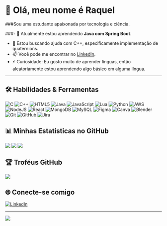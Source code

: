 # 👋 Olá, meu nome é Raquel

###Sou uma estudante apaixonada por tecnologia e ciência.

###- 🌱 Atualmente estou aprendendo **Java com Spring Boot**.
- 🤔 Estou buscando ajuda com C++, especificamente implementação de quaternions.
- 📫 Você pode me encontrar no [LinkedIn](https://www.linkedin.com/in/raquel-dias-sim%C3%B5es-07a7591b6/).
- ⚡ Curiosidade: Eu gosto muito de aprender línguas, então aleatoriamente estou aprendendo algo básico em alguma língua.

---

## 🛠️ Habilidades & Ferramentas
![C](https://img.shields.io/badge/c-%2300599C.svg?style=for-the-badge&logo=c&logoColor=white) ![C++](https://img.shields.io/badge/c++-%2300599C.svg?style=for-the-badge&logo=c%2B%2B&logoColor=white) ![HTML5](https://img.shields.io/badge/html5-%23E34F26.svg?style=for-the-badge&logo=html5&logoColor=white) ![Java](https://img.shields.io/badge/java-%23ED8B00.svg?style=for-the-badge&logo=openjdk&logoColor=white) ![JavaScript](https://img.shields.io/badge/javascript-%23323330.svg?style=for-the-badge&logo=javascript&logoColor=%23F7DF1E) ![Lua](https://img.shields.io/badge/lua-%232C2D72.svg?style=for-the-badge&logo=lua&logoColor=white) ![Python](https://img.shields.io/badge/python-3670A0?style=for-the-badge&logo=python&logoColor=ffdd54) ![AWS](https://img.shields.io/badge/AWS-%23FF9900.svg?style=for-the-badge&logo=amazon-aws&logoColor=white) ![NodeJS](https://img.shields.io/badge/node.js-6DA55F?style=for-the-badge&logo=node.js&logoColor=white) ![React](https://img.shields.io/badge/react-%2320232a.svg?style=for-the-badge&logo=react&logoColor=%2361DAFB) ![MongoDB](https://img.shields.io/badge/MongoDB-%234ea94b.svg?style=for-the-badge&logo=mongodb&logoColor=white) ![MySQL](https://img.shields.io/badge/mysql-4479A1.svg?style=for-the-badge&logo=mysql&logoColor=white) ![Figma](https://img.shields.io/badge/figma-%23F24E1E.svg?style=for-the-badge&logo=figma&logoColor=white) ![Canva](https://img.shields.io/badge/Canva-%2300C4CC.svg?style=for-the-badge&logo=Canva&logoColor=white) ![Blender](https://img.shields.io/badge/blender-%23F5792A.svg?style=for-the-badge&logo=blender&logoColor=white) ![Git](https://img.shields.io/badge/git-%23F05033.svg?style=for-the-badge&logo=git&logoColor=white) ![GitHub](https://img.shields.io/badge/github-%23121011.svg?style=for-the-badge&logo=github&logoColor=white) ![Jira](https://img.shields.io/badge/jira-%230A0FFF.svg?style=for-the-badge&logo=jira&logoColor=white)

## 📊 Minhas Estatísticas no GitHub
![](https://github-readme-stats.vercel.app/api?username=miikooo&theme=aura&hide_border=false&include_all_commits=true&count_private=true)
![](https://nirzak-streak-stats.vercel.app/?user=miikooo&theme=aura&hide_border=false)
![](https://github-readme-stats.vercel.app/api/top-langs/?username=miikooo&theme=aura&hide_border=false&include_all_commits=true&count_private=true&layout=compact)

## 🏆 Troféus GitHub
![](https://github-profile-trophy.vercel.app/?username=miikooo&theme=radical&no-frame=false&no-bg=false&margin-w=4)

## 🌐 Conecte-se comigo
[![LinkedIn](https://img.shields.io/badge/LinkedIn-0077B5?style=for-the-badge&logo=linkedin&logoColor=white)](https://www.linkedin.com/in/raquel-dias-sim%C3%B5es-07a7591b6/)

---
[![](https://visitcount.itsvg.in/api?id=miikooo&icon=9&color=0)](https://visitcount.itsvg.in)
